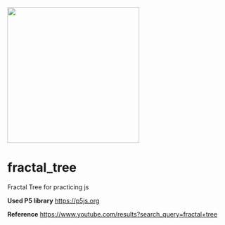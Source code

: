 <img src = "https://user-images.githubusercontent.com/28660183/30243366-261df10c-956d-11e7-9b2c-022e4021960e.png" height=310 width= 300>

# fractal_tree
Fractal Tree for practicing js

**Used P5 library**
https://p5js.org

**Reference**
https://www.youtube.com/results?search_query=fractal+tree
